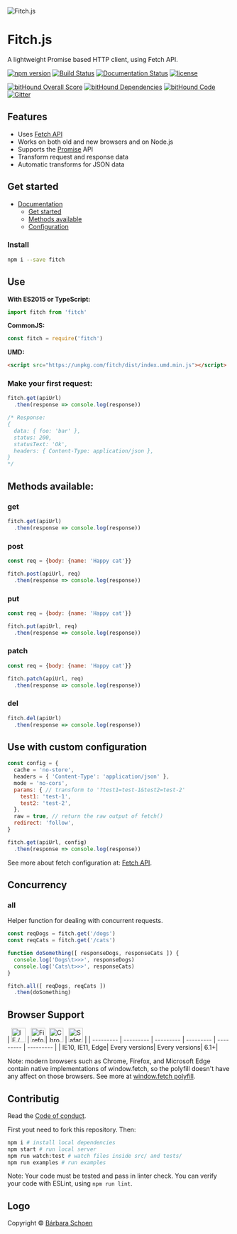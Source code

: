 ![Fitch.js](https://github.com/raphaelpor/fitch.js/raw/master/assets/fitch-mini.jpg)

# Fitch.js
A lightweight Promise based HTTP client, using Fetch API.

[![npm version](https://badge.fury.io/js/fitch.svg)](https://www.npmjs.com/package/fitch)
[![Build Status](https://travis-ci.org/raphaelpor/fitch.js.svg?branch=master)](https://travis-ci.org/raphaelpor/fitch.js)
[![Documentation Status](https://img.shields.io/badge/docs-latest-brightgreen.svg?style=flat)](https://github.com/raphaelpor/fitch.js/blob/master/docs/Intro.md)
[![license](https://img.shields.io/npm/l/fitch.svg)](https://github.com/raphaelpor/fitch.js/blob/master/LICENSE.md)

[![bitHound Overall Score](https://www.bithound.io/github/raphaelpor/fitch.js/badges/score.svg)](https://www.bithound.io/github/raphaelpor/fitch.js)
[![bitHound Dependencies](https://www.bithound.io/github/raphaelpor/fitch.js/badges/dependencies.svg)](https://www.bithound.io/github/raphaelpor/fitch.js/master/dependencies/npm)
[![bitHound Code](https://www.bithound.io/github/raphaelpor/fitch.js/badges/code.svg)](https://www.bithound.io/github/raphaelpor/fitch.js)
[![Gitter](https://badges.gitter.im/join_chat.svg)](https://gitter.im/fitch-js/Lobby)

## Features

- Uses [Fetch API](https://developer.mozilla.org/en-US/docs/Web/API/Fetch_API)
- Works on both old and new browsers and on Node.js
- Supports the [Promise](https://developer.mozilla.org/en-US/docs/Web/JavaScript/Reference/Global_Objects/Promise) API
- Transform request and response data
- Automatic transforms for JSON data

## Get started

* [Documentation](https://github.com/raphaelpor/fitch.js/blob/master/docs/Intro.md)
  * [Get started](https://github.com/raphaelpor/fitch.js/blob/master/docs/Intro.md)
  * [Methods available](https://github.com/raphaelpor/fitch.js/blob/master/docs/Methods.md)
  * [Configuration](https://github.com/raphaelpor/fitch.js/blob/master/docs/Config.md)

### Install
```sh
npm i --save fitch
```

## Use

**With ES2015 or TypeScript:**

```js
import fitch from 'fitch'
```

**CommonJS:**

```js
const fitch = require('fitch')
```

**UMD:**

```html
<script src="https://unpkg.com/fitch/dist/index.umd.min.js"></script>
```

### Make your first request:
```js
fitch.get(apiUrl)
  .then(response => console.log(response))

/* Response:
{
  data: { foo: 'bar' },
  status: 200,
  statusText: 'Ok',
  headers: { Content-Type: application/json },
}
*/
```

## Methods available:
### get
```js
fitch.get(apiUrl)
  .then(response => console.log(response))
```

### post
```js
const req = {body: {name: 'Happy cat'}}

fitch.post(apiUrl, req)
  .then(response => console.log(response))
```

### put
```js
const req = {body: {name: 'Happy cat'}}

fitch.put(apiUrl, req)
  .then(response => console.log(response))
```

### patch
```js
const req = {body: {name: 'Happy cat'}}

fitch.patch(apiUrl, req)
  .then(response => console.log(response))
```

### del
```js
fitch.del(apiUrl)
  .then(response => console.log(response))
```

## Use with custom configuration
```js
const config = {
  cache = 'no-store',
  headers = { 'Content-Type': 'application/json' },
  mode = 'no-cors',
  params: { // transform to '?test1=test-1&test2=test-2'
    test1: 'test-1',
    test2: 'test-2',
  },
  raw = true, // return the raw output of fetch()
  redirect: 'follow',
}

fitch.get(apiUrl, config)
  .then(response => console.log(response))
```
See more about fetch configuration at: [Fetch API](https://developer.mozilla.org/pt-BR/docs/Web/API/Fetch_API).

## Concurrency

### all

Helper function for dealing with concurrent requests.

```js
const reqDogs = fitch.get('/dogs')
const reqCats = fitch.get('/cats')

function doSomething([ responseDogs, responseCats ]) {
  console.log('Dogs\t>>>', responseDogs)
  console.log('Cats\t>>>', responseCats)
}

fitch.all([ reqDogs, reqCats ])
  .then(doSomething)
```

## Browser Support

| [<img src="https://raw.githubusercontent.com/godban/browsers-support-badges/master/src/images/edge.png" alt="IE / Edge" width="32px" height="32px" />](http://godban.github.io/browsers-support-badges/) | [<img src="https://raw.githubusercontent.com/godban/browsers-support-badges/master/src/images/firefox.png" alt="Firefox" width="32px" height="32px" />](http://godban.github.io/browsers-support-badges/)| [<img src="https://raw.githubusercontent.com/godban/browsers-support-badges/master/src/images/chrome.png" alt="Chrome" width="32px" height="32px" />](http://godban.github.io/browsers-support-badges/) | [<img src="https://raw.githubusercontent.com/godban/browsers-support-badges/master/src/images/safari.png" alt="Safari" width="32px" height="32px" />](http://godban.github.io/browsers-support-badges/) |
| --------- | --------- | --------- | --------- | --------- | --------- |
| IE10, IE11, Edge| Every versions| Every versions| 6.1+|

Note: modern browsers such as Chrome, Firefox, and Microsoft Edge contain native implementations of window.fetch, so the polyfill doesn't have any affect on those browsers. See more at [window.fetch polyfill](https://github.com/github/fetch).

## Contributig

Read the [Code of conduct](https://github.com/raphaelpor/fitch.js/blob/master/code_of_conduct.md).

First yout need to fork this repository. Then:
```sh
npm i # install local dependencies
npm start # run local server
npm run watch:test # watch files inside src/ and tests/
npm run examples # run examples
```
Note: Your code must be tested and pass in linter check.
You can verify your code with ESLint, using `npm run lint`.

## Logo
Copyright © [Bárbara Schoen](https://www.linkedin.com/in/b%C3%A1rbara-schoen-692269b6)
